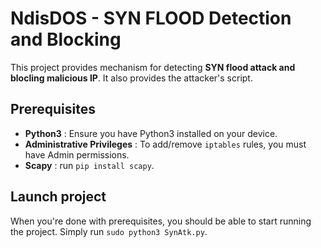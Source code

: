 # NdisDOS - SYN FLOOD Detection and Blocking

This project provides mechanism for detecting **SYN flood attack and blocling malicious IP**. It also provides the attacker's script.


## Prerequisites
 - **Python3** : Ensure you have Python3 installed on your device.
 - **Administrative Privileges**   : To add/remove `iptables` rules, you must have Admin permissions.
 - **Scapy** : run `pip install scapy`.

## Launch project

When you're done with prerequisites, you should be able to start running the project.
Simply run `sudo python3 SynAtk.py`.


